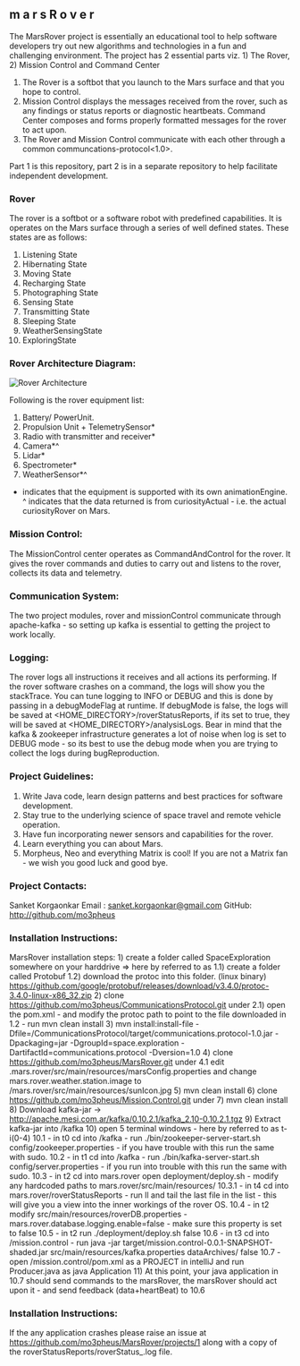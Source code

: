 ##   m a r s R o v e r

The MarsRover project is essentially an educational tool to help software developers try out new algorithms and technologies in a fun and challenging environment. The project has 2 essential parts viz. 1) The Rover, 2) Mission Control and Command Center

1) The Rover is a softbot that you launch to the Mars surface and that you hope to control.
2) Mission Control displays the messages received from the rover, such as any findings or status reports or diagnostic heartbeats. Command Center composes and forms properly formatted messages for the rover to act upon.
3) The Rover and Mission Control communicate with each other through a common communcations-protocol<1.0>.

Part 1 is this repository, part 2 is in a separate repository to help facilitate independent development.

### Rover

The rover is a softbot or a software robot with predefined capabilities. It is operates on the Mars surface through a series of well defined states. These states are as follows:
1) Listening State
2) Hibernating State
3) Moving State
4) Recharging State
5) Photographing State
6) Sensing State
7) Transmitting State 
8) Sleeping State
9) WeatherSensingState
10) ExploringState

### Rover Architecture Diagram:
![Rover Architecture](MarsRover/mars.rover/src/main/resources/roverArchitecture.jpg)

Following is the rover equipment list:
1) Battery/ PowerUnit.
2) Propulsion Unit + TelemetrySensor*
3) Radio with transmitter and receiver*
4) Camera*^
5) Lidar*
6) Spectrometer*
7) WeatherSensor*^

* indicates that the equipment is supported with its own animationEngine. 
^ indicates that the data returned is from curiosityActual - i.e. the actual curiosityRover on Mars.

### Mission Control:
The MissionControl center operates as CommandAndControl for the rover. It gives the rover commands and duties to carry out and listens to the rover, collects its data and telemetry.

### Communication System:
The two project modules, rover and missionControl communicate through apache-kafka - so setting up kafka is essential to getting the project to work locally.

### Logging:
The rover logs all instructions it receives and all actions its performing. If the rover software crashes on a command, the logs will show you the stackTrace. You can tune logging to INFO or DEBUG and this is done by passing in a debugModeFlag at runtime. If debugMode is false, the logs will be saved at <HOME_DIRECTORY>/roverStatusReports, if its set to true, they will be saved at <HOME_DIRECTORY>/analysisLogs. Bear in mind that the kafka & zookeeper infrastructure generates a lot of noise when log is set to DEBUG mode - so its best to use the debug mode when you are trying to collect the logs during bugReproduction.

### Project Guidelines:
1) Write Java code, learn design patterns and best practices for software development.
2) Stay true to the underlying science of space travel and remote vehicle operation. 
3) Have fun incorporating newer sensors and capabilities for the rover.
4) Learn everything you can about Mars.
5) Morpheus, Neo and everything Matrix is cool! If you are not a Matrix fan - we wish you good luck and good bye.

### Project Contacts:
Sanket Korgaonkar
Email : sanket.korgaonkar@gmail.com
GitHub: http://github.com/mo3pheus 

### Installation Instructions:

MarsRover installation steps:
      1) create a folder called SpaceExploration somewhere on your harddrive => here by referred to as <HOME>
        1.1) create a folder called Protobuf
        1.2) download the protoc into this folder. (linux binary) https://github.com/google/protobuf/releases/download/v3.4.0/protoc-3.4.0-linux-x86_32.zip
      2) clone https://github.com/mo3pheus/CommunicationsProtocol.git under <HOME> 
        2.1) open the pom.xml - and modify the protoc path to point to the file downloaded in 1.2 - run mvn clean install
      3) mvn install:install-file -Dfile=<HOME>/CommunicationsProtocol/target/communications.protocol-1.0.jar -Dpackaging=jar -DgroupId=space.exploration -DartifactId=communications.protocol -Dversion=1.0
      4) clone https://github.com/mo3pheus/MarsRover.git under <HOME>
        4.1 edit <HOME>.mars.rover/src/main/resources/marsConfig.properties and change mars.rover.weather.station.image to <HOME>/mars.rover/src/main/resources/sunIcon.jpg
      5) mvn clean install
      6) clone https://github.com/mo3pheus/Mission.Control.git under <HOME>
      7) mvn clean install
      8) Download kafka-jar -> http://apache.mesi.com.ar/kafka/0.10.2.1/kafka_2.10-0.10.2.1.tgz
      9) Extract kafka-jar into <HOME>/kafka
      10) open 5 terminal windows - here by referred to as t-i(0-4)
        10.1 - in t0 cd into <HOME>/kafka - run ./bin/zookeeper-server-start.sh config/zookeeper.properties - if you have trouble with this run the same with sudo.
        10.2 - in t1 cd into <HOME>/kafka - run ./bin/kafka-server-start.sh config/server.properties - if you run into trouble with this run the same with sudo.
        10.3 - in t2 cd into <HOME>mars.rover open deployment/deploy.sh - modify any hardcoded paths to <HOME>mars.rover/src/main/resources/
        10.3.1 - in t4 cd into <HOME>mars.rover/roverStatusReports - run ll and tail the last file in the list - this will give you a view into the inner workings of the rover OS.
        10.4 - in t2 modify src/main/resources/roverDB.properties - mars.rover.database.logging.enable=false - make sure this property is set to false
        10.5 - in t2 run ./deployment/deploy.sh false
        10.6 - in t3 cd into <HOME>/mission.control - run java -jar target/mission.control-0.0.1-SNAPSHOT-shaded.jar src/main/resources/kafka.properties dataArchives/ false
        10.7 - open <HOME>/mission.control/pom.xml as a PROJECT in intelliJ and run Producer.java as java Application
      11) At this point, your java application in 10.7 should send commands to the marsRover, the marsRover should act upon it - and send feedback (data+heartBeat) to 10.6
### Installation Instructions:
If the any application crashes please raise an issue at https://github.com/mo3pheus/MarsRover/projects/1 along with a copy of the roverStatusReports/roverStatus_<timestamp>.log file.

